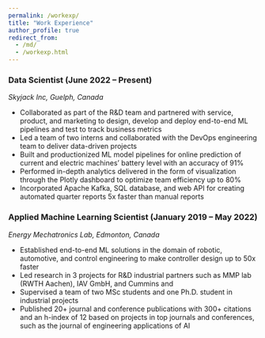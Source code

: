 ```yaml
---
permalink: /workexp/
title: "Work Experience"
author_profile: true
redirect_from: 
  - /md/
  - /workexp.html
---
```


### Data Scientist (June 2022 – Present)

_Skyjack Inc, Guelph, Canada_

* Collaborated as part of the R&D team and partnered with service, product, and marketing to design, develop and deploy end-to-end ML pipelines and test to track business metrics 
* Led a team of two interns and collaborated with the DevOps engineering team to deliver data-driven projects
* Built and productionized ML model pipelines for online prediction of current and electric machines’ battery level with an accuracy of 91%
* Performed in-depth analytics delivered in the form of visualization through the Plotly dashboard to optimize team efficiency up to 80%
* Incorporated Apache Kafka, SQL database, and web API for creating automated quarter reports 5x faster than manual reports

### Applied Machine Learning Scientist (January 2019 – May 2022)

_Energy Mechatronics Lab, Edmonton, Canada_


* Established end-to-end ML solutions in the domain of robotic, automotive, and control engineering to make controller design up to 50x faster 
* Led research in 3 projects for R&D industrial partners such as MMP lab (RWTH Aachen), IAV GmbH, and Cummins and 
* Supervised a team of two MSc students and one Ph.D. student in industrial projects
* Published 20+ journal and conference publications with 300+ citations and an h-index of 12 based on projects in top journals and conferences, such as the journal of engineering applications of AI
